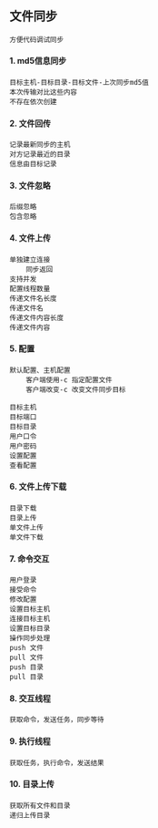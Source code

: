 ## 文件同步
    方便代码调试同步
    
#### 1. md5信息同步

    目标主机-目标目录-目标文件-上次同步md5值
    本次传输对比这些内容
    不存在依次创建
    
#### 2. 文件回传
    记录最新同步的主机
    对方记录最近的目录
    信息由目标记录
    
#### 3. 文件忽略
    后缀忽略
    包含忽略
    
#### 4. 文件上传
    单独建立连接
        同步返回
    支持并发
    配置线程数量
    传递文件名长度
    传递文件名
    传递文件内容长度
    传递文件内容
    
#### 5. 配置
    默认配置、主机配置
        客户端使用-c 指定配置文件
        客户端改变-c 改变文件同步目标
        
    目标主机
    目标端口
    目标目录
    用户口令
    用户密码
    设置配置
    查看配置
    
#### 6. 文件上传下载
    目录下载
    目录上传
    单文件上传
    单文件下载

#### 7. 命令交互
    用户登录
    接受命令
    修改配置
    设置目标主机
    连接目标主机
    设置目标目录
    操作同步处理
    push 文件
    pull 文件
    push 目录
    pull 目录
    
#### 8. 交互线程
    获取命令，发送任务，同步等待
#### 9. 执行线程
    获取任务，执行命令，发送结果
    
#### 10. 目录上传
    获取所有文件和目录
    递归上传目录
